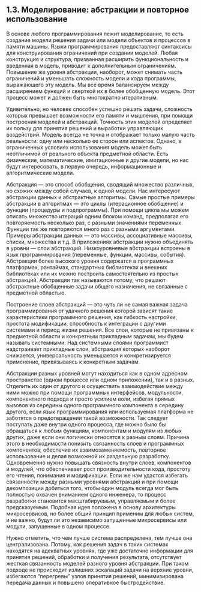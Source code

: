 ## 1.3. Моделирование: абстракции и повторное использование

В основе любого программирования лежит моделирование, то есть создание модели решения задачи или модели объектов и процессов в памяти машины. Языки программирования предоставляют синтаксисы для конструирования ограничений при создании моделей. Любая конструкция и структура, призванная расширить функциональность и введенная в модель, приводит к дополнительным ограничениям. Повышение же уровня абстракции, наоборот, может снимать часть ограничений и уменьшать сложность модели и кода программы, выражающего эту модель. Мы все время балансируем между расширением функций и сверткой их в более обобщенную модель. Этот процесс может и должен быть многократно итеративным.

Удивительно, но человек способен успешно решать задачи, сложность которых превышает возможности его памяти и мышления, при помощи построения моделей и абстракций. Точность этих моделей определяет их пользу для принятия решений и выработки управляющих воздействий. Модель всегда не точна и отображает только малую часть реальности: одну или несколько ее сторон или аспектов. Однако, в ограниченных условиях использования модель может быть неотличимой от реального объекта предметной области. Есть физические, математические, имитационные и другие модели, но нас будут интересовать, в первую очередь, информационные и алгоритмические модели.

Абстракция — это способ обобщения, сводящий множество различных, но схожих между собой случаев, к одной модели. Нас интересуют абстракции данных и абстрактные алгоритмы. Самые простые примеры абстракции в алгоритмах — это циклы (итерационное обобщение) и функции (процедуры и подпрограммы). При помощи цикла мы можем описать множество итераций одним блоком команд, предполагая его повторяемость несколько раз, с разными значениями переменных. Функции так же повторяются много раз с разными аргументами. Примеры абстракции данных — это массивы, ассоциативные массивы, списки, множества и т.д. В приложениях абстракции нужно объединять в уровни — слои абстракций. Низкоуровневые абстракции встроены в язык программирования (переменные, функции, массивы, события). Абстракции более высокого уровня содержатся в программных платформах, рантаймах, стандартных библиотеках и внешних библиотеках или их можно построить самостоятельно из простых абстракций. Абстракции так называются потому, что решают абстрактные обобщенные задачи общего назначения, не связанные с предметной областью.

Построение слоев абстракций — это чуть ли не самая важная задача программирования от удачного решения которой зависят такие характеристики программного решения, как гибкость настройки, простота модификации, способность к интеграции с другими системами и период жизни решения. Все слои, которые не привязаны к предметной области и конкретным прикладным задачам, мы будем называть системными. Над системными слоями программист надстраивает прикладные слои, абстракция которых наоборот снижается, универсальность уменьшается и конкретизируется применение, привязываясь к конкретным задачам.

Абстракции разных уровней могут находиться как в одном адресном пространстве (одном процессе или одном приложении), так и в разных. Отделить их один от другого и осуществить взаимодействие между ними можно при помощи программных интерфейсов, модульности, компонентного подхода и просто усилием воли, избегая прямых вызовов из середины одного программного компонента в середину другого, если язык программирования или используемая платформа не заботятся о предотвращении такой возможности. Так следует поступать даже внутри одного процесса, где можно было бы обращаться к любым функциям, компонентам и модулям из любых других, даже если они логически относятся к разным слоям. Причина этого в необходимости понизить связанность слоев и программных компонентов, обеспечив их взаимозаменяемость, повторное использование и делая возможной их раздельную разработку. Одновременно нужно повышать связность внутри слоев, компонентов и модулей, что обеспечивает рост производительности кода, простоту его чтения, понимания и модификации. Если же нам удастся избегать связанности между разными уровнями абстракций и при помощи декомпозиции добиться того, чтобы один модуль всегда мог быть полностью охвачен вниманием одного инженера, то процесс разработки становится масштабируемым, управляемым и более предсказуемым. Подобная идея положена в основу архитектуры микросервисов, но более общий принцип применим для любых систем, и не важно, будут ли это независимо запущенные микросервисы или модули, запущенные в одном процессе.

Нужно отметить, что чем лучше система распределена, тем лучше она централизована. Потому, как решения задач в таких системах находятся на адекватных уровнях, где уже достаточно информации для принятия решений, обработки и получения результата, отсутствует жесткая связанность моделей разного уровня абстракции. При таком подходе не происходит излишних эскалаций задачи на верхние уровни, избегаются “перегревы” узлов принятия решений, минимизирована передача данных и повышено оперативное быстродействие.
